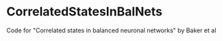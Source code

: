 # CorrelatedStatesInBalNets
Code for "Correlated states in balanced neuronal networks" by Baker et al
